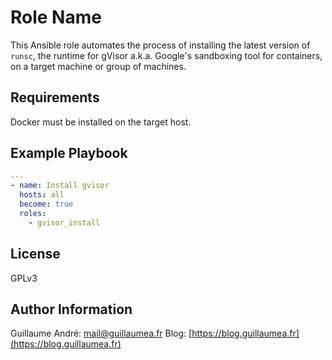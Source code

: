 Role Name
=========

This Ansible role automates the process of installing the latest version of `runsc`, the runtime for gVisor a.k.a. Google's sandboxing tool for containers, on a target machine or group of machines.

Requirements
------------

Docker must be installed on the target host.

Example Playbook
----------------

```yaml
---
- name: Install gvisor
  hosts: all
  become: true
  roles:
    - gvisor_install
```

License
-------

GPLv3

Author Information
------------------

Guillaume André: mail@guillaumea.fr
Blog: [https://blog.guillaumea.fr](https://blog.guillaumea.fr)
